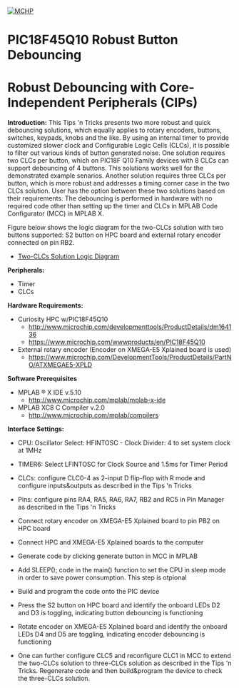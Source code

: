 [![MCHP](https://cldup.com/U0qhLwBijF.png)](https://www.microchip.com) 
# PIC18F45Q10 Robust Button Debouncing

# Robust Debouncing with Core-Independent Peripherals (CIPs)


**Introduction:**
This Tips 'n Tricks presents two more robust and quick debouncing solutions, which equally applies to rotary encoders, buttons, switches, keypads, knobs and the like. By using an internal timer to provide customized slower clock and Configurable Logic Cells (CLCs), it is possible to filter out various kinds of button generated noise. One solution requires two CLCs per button, which on PIC18F Q10 Family devices with 8 CLCs can support debouncing of 4 buttons. This solutions works well for the demonstrated example senarios. Another solution requires three CLCs per button, which is more robust and addresses a timing corner case in the two CLCs solution. User has the option between these two solutions based on their requirements. The debouncing is performed in hardware with no required code other than setting up the timer and CLCs in MPLAB Code Configurator (MCC) in MPLAB X.

Figure below shows the logic diagram for the two-CLCs solution with two buttons supported: S2 button on HPC board and external rotary encoder connected on pin RB2.
  - [Two-CLCs Solution Logic Diagram](https://i.imgur.com/EK0Y0KQ.jpg)


**Peripherals:**
  - Timer
  - CLCs

**Hardware Requirements:**
  - Curiosity HPC w/PIC18F45Q10   
    - http://www.microchip.com/developmenttools/ProductDetails/dm164136 
    - https://www.microchip.com/wwwproducts/en/PIC18F45Q10
  - External rotary encoder (Encoder on XMEGA-E5 Xplained board is used)
    - https://www.microchip.com/DevelopmentTools/ProductDetails/PartNO/ATXMEGAE5-XPLD

**Software Prerequisites**
  - MPLAB ® X IDE v.5.10
    - http://www.microchip.com/mplab/mplab-x-ide
  - MPLAB XC8 C Compiler v.2.0
    - http://www.microchip.com/mplab/compilers

**Interface Settings:**
  - CPU: Oscillator Select: HFINTOSC - Clock Divider: 4 to set system clock at 1MHz 
  - TIMER6: Select LFINTOSC for Clock Source and 1.5ms for Timer Period
  - CLCs: configure CLC0-4 as 2-input D flip-flop with R mode and configure inputs&outputs as described in the Tips 'n Tricks
  - Pins: configure pins RA4, RA5, RA6, RA7, RB2 and RC5 in Pin Manager as described in the Tips 'n Tricks
  - Connect rotary encoder on XMEGA-E5 Xplained board to pin PB2 on HPC board
  - Connect HPC and XMEGA-E5 Xplained boards to the computer
  - Generate code by clicking generate button in MCC in MPLAB
  - Add SLEEP(); code in the main() function to set the CPU in sleep mode in order to save power consumption. This step is otpional
  - Build and program the code onto the PIC device
  - Press the S2 button on HPC board and identify the onboard LEDs D2 and D3 is toggling, indicating button debouncing is functioning
  - Rotate encoder on XMEGA-E5 Xplained board and identify the onboard LEDs D4 and D5 are toggling, indicating encoder debouncing is functioning
  

  - One can further configure CLC5 and reconfigure CLC1 in MCC to extend the two-CLCs solution to three-CLCs solution as described in the Tips 'n Tricks. Regenerate code and then build&program the device to check the three-CLCs solution.